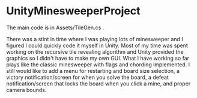 # UnityMinesweeperProject

The main code is in Assets/TileGen.cs .

There was a stint in time where I was playing lots of minesweeper and I figured I could quickly code it myself in Unity. Most of my time was spent working on the recursive tile revealing algorithm and Unity provided the graphics so I didn't have to make my own GUI. What I have working so far plays like the classic minesweeper with flags and chording implemented. I still would like to add a menu for restarting and board size selection, a victory notification/screen for when you solve the board, a defeat notification/screen that locks the board when you click a mine, and proper camera bounds.

